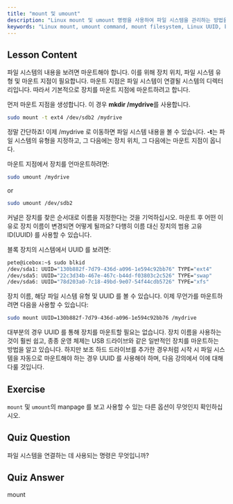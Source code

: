 ```yaml
---
title: "mount 및 umount"
description: "Linux mount 및 umount 명령을 사용하여 파일 시스템을 관리하는 방법을 배웁니다. 초보자를 위한 장치 마운트, 언마운트 및 UUID 를 이해합니다."
keywords: "Linux mount, umount command, mount filesystem, Linux UUID, beginner Linux, Linux tutorial, mount point, Linux guide"
---
```


## Lesson Content

파일 시스템의 내용을 보려면 마운트해야 합니다. 이를 위해 장치 위치, 파일 시스템 유형 및 마운트 지점이 필요합니다. 마운트 지점은 파일 시스템이 연결될 시스템의 디렉터리입니다. 따라서 기본적으로 장치를 마운트 지점에 마운트하려고 합니다.

먼저 마운트 지점을 생성합니다. 이 경우 **mkdir /mydrive**를 사용합니다.

```bash
sudo mount -t ext4 /dev/sdb2 /mydrive
```

정말 간단하죠! 이제 /mydrive 로 이동하면 파일 시스템 내용을 볼 수 있습니다. **-t**는 파일 시스템의 유형을 지정하고, 그 다음에는 장치 위치, 그 다음에는 마운트 지점이 옵니다.

마운트 지점에서 장치를 언마운트하려면:

```bash
sudo umount /mydrive
```

or

```bash
sudo umount /dev/sdb2
```

커널은 장치를 찾은 순서대로 이름을 지정한다는 것을 기억하십시오. 마운트 후 어떤 이유로 장치 이름이 변경되면 어떻게 될까요? 다행히 이름 대신 장치의 범용 고유 ID(UUID) 를 사용할 수 있습니다.

블록 장치의 시스템에서 UUID 를 보려면:

```bash
pete@icebox:~$ sudo blkid
/dev/sda1: UUID="130b882f-7d79-436d-a096-1e594c92bb76" TYPE="ext4"
/dev/sda5: UUID="22c3d34b-467e-467c-b44d-f03803c2c526" TYPE="swap"
/dev/sda6: UUID="78d203a0-7c18-49bd-9e07-54f44cdb5726" TYPE="xfs"
```

장치 이름, 해당 파일 시스템 유형 및 UUID 를 볼 수 있습니다. 이제 무언가를 마운트하려면 다음을 사용할 수 있습니다:

```bash
sudo mount UUID=130b882f-7d79-436d-a096-1e594c92bb76 /mydrive
```

대부분의 경우 UUID 를 통해 장치를 마운트할 필요는 없습니다. 장치 이름을 사용하는 것이 훨씬 쉽고, 종종 운영 체제는 USB 드라이브와 같은 일반적인 장치를 마운트하는 방법을 알고 있습니다. 하지만 보조 하드 드라이브를 추가한 경우처럼 시작 시 파일 시스템을 자동으로 마운트해야 하는 경우 UUID 를 사용해야 하며, 다음 강의에서 이에 대해 다룰 것입니다.

## Exercise

`mount` 및 `umount`의 manpage 를 보고 사용할 수 있는 다른 옵션이 무엇인지 확인하십시오.

## Quiz Question

파일 시스템을 연결하는 데 사용되는 명령은 무엇입니까?

## Quiz Answer

mount
